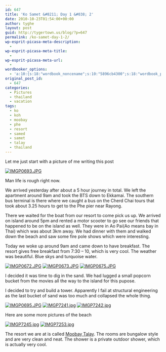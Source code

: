 ```yaml
---
id: 647
title: 'Ko Samet &#8211; Day 1 &#038; 2'
date: 2010-10-23T01:54:00+00:00
author: tyghe
layout: post
guid: http://tygertown.us/blog/?p=647
permalink: /ko-samet-day-1-2/
wp-esprit-picasa-meta-description:
  - 
wp-esprit-picasa-meta-title:
  - 
wp-esprit-picasa-meta-url:
  - 
wordbooker_options:
  - 'a:10:{s:18:"wordbook_noncename";s:10:"5896cb4300";s:18:"wordbook_page_post";s:4:"-100";s:18:"wordbook_orandpage";s:1:"2";s:23:"wordbook_default_author";s:1:"2";s:23:"wordbook_extract_length";s:3:"256";s:19:"wordbook_actionlink";s:3:"300";s:26:"wordbooker_publish_default";s:2:"on";s:18:"wordbook_attribute";s:31:"Posted a new post on their blog";s:29:"wordbooker_status_update_text";s:35:": New blog post :  %title% - %link%";s:20:"wordbook_comment_get";s:2:"on";}'
original_post_id:
  - 647
categories:
  - Pictures
  - thailand
  - vacation
tags:
  - ko
  - koh
  - moobay
  - phe
  - resort
  - samed
  - samet
  - talay
  - thailand
---
```

Let me just start with a picture of me writing this post

<a rel="lightbox[647]" href="http://lh5.ggpht.com/_wdJ3rlAqngs/TMKO1vRY04I/AAAAAAAAC08/5tIAUYSciCs/s800/IMGP0693.JPG"><img src="http://lh5.ggpht.com/_wdJ3rlAqngs/TMKO1vRY04I/AAAAAAAAC08/5tIAUYSciCs/s200/IMGP0693.JPG" alt="IMGP0693.JPG" /></a>

Man life is rough right now.

We arrived yesterday after about a 5 hour journey in total. We left the apartment around 9am and took the BTS down to Ekkamai. The southern bus terminal is there where we caught a bus on the Cherd Chai tours that took about 3.25 hours to get to the Phe pier near Rayong.

There we waited for the boat from our resort to come pick us up. We arrived on island around 5pm and rented a motor scooter to go see our friends that happened to be on the island as well. They were in Ao Pai(Ao means bay in Thai) which was about 3km away. We had dinner with them and walked down the beach and saw some fire pole shows which were interesting.

Today we woke up around 9am and came down to have breakfast. The resort gives free breakfast from 7:30 &#8211; 10, which is very cool. The weather was beautiful. Blue skys and turquoise water.

<a rel="lightbox[647]" href="http://lh6.ggpht.com/_wdJ3rlAqngs/TMKOx84onnI/AAAAAAAAC0s/LSeEIdqKqQI/s800/IMGP0672.JPG"><img src="http://lh6.ggpht.com/_wdJ3rlAqngs/TMKOx84onnI/AAAAAAAAC0s/LSeEIdqKqQI/s200/IMGP0672.JPG" alt="IMGP0672.JPG" /></a> <a rel="lightbox[647]" href="http://lh3.ggpht.com/_wdJ3rlAqngs/TMKOy3u9LvI/AAAAAAAAC0w/er91TwNMWcg/s800/IMGP0673.JPG"><img src="http://lh3.ggpht.com/_wdJ3rlAqngs/TMKOy3u9LvI/AAAAAAAAC0w/er91TwNMWcg/s200/IMGP0673.JPG" alt="IMGP0673.JPG" /></a> <a rel="lightbox[647]" href="http://lh3.ggpht.com/_wdJ3rlAqngs/TMKOzyWFRnI/AAAAAAAAC00/-XnB9tyPSNY/s800/IMGP0675.JPG"><img src="http://lh3.ggpht.com/_wdJ3rlAqngs/TMKOzyWFRnI/AAAAAAAAC00/-XnB9tyPSNY/s200/IMGP0675.JPG" alt="IMGP0675.JPG" /></a>

I decided it was time to dig in the sand. We had lugged a small popcorn bucket from the movies all the way to the island for this pupose.

I decided to try and build a tower. Apparently I fail at structural engineering as the last bucket of sand was too much and collapsed the whole thing.

<a rel="lightbox[647]" href="http://lh4.ggpht.com/_wdJ3rlAqngs/TMKO2SZQyYI/AAAAAAAAC1A/9Hdj1bqWILc/s800/IMGP0695.JPG"><img src="http://lh4.ggpht.com/_wdJ3rlAqngs/TMKO2SZQyYI/AAAAAAAAC1A/9Hdj1bqWILc/s200/IMGP0695.JPG" alt="IMGP0695.JPG" /></a> <a rel="lightbox[647]" href="http://lh4.ggpht.com/_wdJ3rlAqngs/TMKO5dG80CI/AAAAAAAAC1Q/6_9NqsYWwks/s800/IMGP7241.jpg"><img src="http://lh4.ggpht.com/_wdJ3rlAqngs/TMKO5dG80CI/AAAAAAAAC1Q/6_9NqsYWwks/s200/IMGP7241.jpg" alt="IMGP7241.jpg" /></a> <a rel="lightbox[647]" href="http://lh4.ggpht.com/_wdJ3rlAqngs/TMKO6ANV7BI/AAAAAAAAC1U/dJcNjc6PWbw/s800/IMGP7242.jpg"><img src="http://lh4.ggpht.com/_wdJ3rlAqngs/TMKO6ANV7BI/AAAAAAAAC1U/dJcNjc6PWbw/s200/IMGP7242.jpg" alt="IMGP7242.jpg" /></a>

Here are some more pictures of the beach

<a rel="lightbox[647]" href="http://lh6.ggpht.com/_wdJ3rlAqngs/TMKO7QRKDuI/AAAAAAAAC1c/ump-m54d4IQ/s800/IMGP7245.jpg"><img src="http://lh6.ggpht.com/_wdJ3rlAqngs/TMKO7QRKDuI/AAAAAAAAC1c/ump-m54d4IQ/s200/IMGP7245.jpg" alt="IMGP7245.jpg" /></a> <a rel="lightbox[647]" href="http://lh3.ggpht.com/_wdJ3rlAqngs/TMKPAaVL9JI/AAAAAAAAC10/cDoi9LutLgE/s800/IMGP7253.jpg"><img src="http://lh3.ggpht.com/_wdJ3rlAqngs/TMKPAaVL9JI/AAAAAAAAC10/cDoi9LutLgE/s200/IMGP7253.jpg" alt="IMGP7253.jpg" /></a>

The resort we are at is called [Moobay Talay](http://www.moobantalay.com/ "Moobay Talay Resort"). The rooms are bungalow style and are very clean and neat. The shower is a private outdoor shower, which is actually very cool.